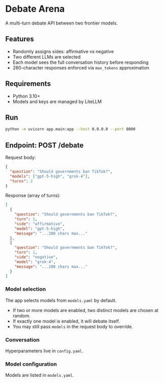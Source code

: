 # Debate Arena

A multi-turn debate API between two frontier models.

## Features
- Randomly assigns sides: affirmative vs negative
- Two different LLMs are selected
- Each model sees the full conversation history before responding
- 280-character responses enforced via `max_tokens` approximation

## Requirements
- Python 3.10+
- Models and keys are managed by LiteLLM

## Run
```bash
python -m uvicorn app.main:app --host 0.0.0.0 --port 8000
```

## Endpoint: POST /debate
Request body:
```json
{
  "question": "Should governments ban TikTok?",
  "models": ["gpt-5-high", "grok-4"],
  "turns": 2
}
```

Response (array of turns):
```json
[
  {
    "question": "Should governments ban TikTok?",
    "turn": 1,
    "side": "affirmative",
    "model": "gpt-5-high",
    "message": "...280 chars max..."
  },
  {
    "question": "Should governments ban TikTok?",
    "turn": 1,
    "side": "negative",
    "model": "grok-4",
    "message": "...280 chars max..."
  }
]
```

### Model selection
The app selects models from `models.yaml` by default.
- If two or more models are enabled, two distinct models are chosen at random.
- If exactly one model is enabled, it will debate itself.
- You may still pass `models` in the request body to override.

### Conversation
Hyperparameters live in `config.yaml`.

### Model configuration
Models are listed in `models.yaml`.
